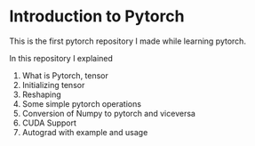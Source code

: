 # Introduction to Pytorch

This is the first pytorch repository I made while learning pytorch.

In this repository I explained 
1. What is Pytorch, tensor
2. Initializing tensor
3. Reshaping
4. Some simple pytorch operations
5. Conversion of Numpy to pytorch and viceversa 
6. CUDA Support
7. Autograd with example and usage

